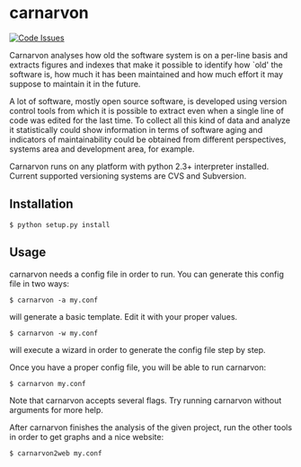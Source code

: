 # carnarvon

[![Code Issues](https://www.quantifiedcode.com/api/v1/project/06139ee389ee4ade82aa69188951c34a/badge.svg)](https://www.quantifiedcode.com/app/project/06139ee389ee4ade82aa69188951c34a)

Carnarvon analyses how old the software system is on a per-line basis and extracts figures and indexes that make it
possible to identify how `old' the software is, how much it has been maintained and how much effort it may suppose to
maintain it in the future.

A lot of software, mostly open source software, is developed using version control tools from which it is possible to
extract even when a single line of code was edited for the last time. To collect all this kind of data and analyze it
statistically could show information in terms of software aging and indicators of maintainability could be obtained from
different perspectives, systems area and development area, for example.

Carnarvon runs on any platform with python 2.3+ interpreter installed. Current supported versioning systems are CVS and
Subversion.

## Installation

    $ python setup.py install

## Usage

carnarvon needs a config file in order to run. You can generate this config file in two ways:

    $ carnarvon -a my.conf

will generate a basic template. Edit it with your proper values.

    $ carnarvon -w my.conf

will execute a wizard in order to generate the config file step by step.

Once you have a proper config file, you will be able to run carnarvon:

    $ carnarvon my.conf

Note that carnarvon accepts several flags. Try running carnarvon without arguments for more help.

After carnarvon finishes the analysis of the given project, run the other tools in order to get graphs and a nice website:

    $ carnarvon2web my.conf

